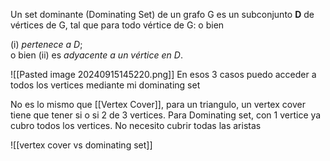 Un set dominante (Dominating Set) de un grafo G es un subconjunto **D** de vértices de G, tal que para todo vértice de G: o bien

(i) _pertenece a D_;  
o bien (ii) es _adyacente a un vértice en D_.

![[Pasted image 20240915145220.png]]
En esos 3 casos puedo acceder a todos los vertices mediante mi dominating set


No es lo mismo que [[Vertex Cover]], para un triangulo, un vertex cover tiene que tener si o si 2 de 3 vertices. Para Dominating set, con 1 vertice ya cubro todos los vertices. No necesito cubrir todas las aristas

![[vertex cover vs dominating set]]
